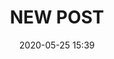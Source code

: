 ---
title: NEW POST
date: 2020-05-25 15:39
categories: 杂
tag: 测试
thumbnail: https://raw.githubusercontent.com/saadiha/gallery/master/img/0.jpg
---